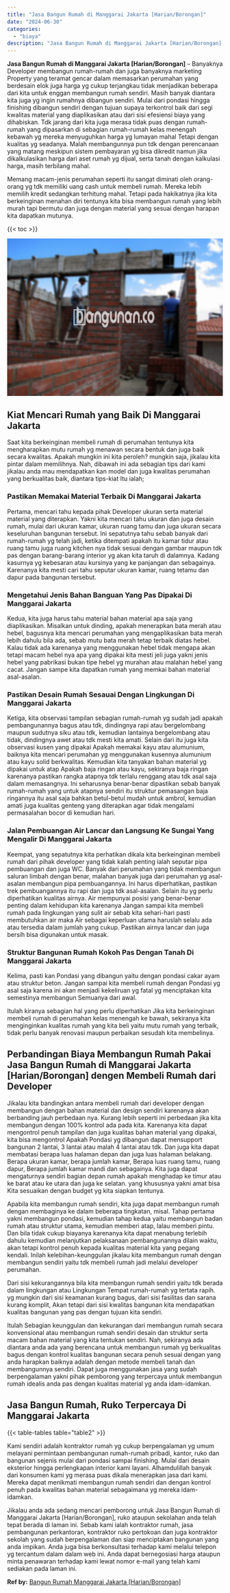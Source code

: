 ```yaml
---
title: "Jasa Bangun Rumah di Manggarai Jakarta [Harian/Borongan]"
date: "2024-06-30"
categories: 
  - "biaya"
description: "Jasa Bangun Rumah di Manggarai Jakarta [Harian/Borongan]. Jikalau anda ada sedang mencari pemborong untuk Jasa Bangun Rumah di Manggarai Jakarta [Harian/Bor..."
---
```


**Jasa Bangun Rumah di Manggarai Jakarta \[Harian/Borongan\]** – Banyaknya Developer membangun rumah-rumah dan juga banyaknya marketing Property yang teramat gencar dalam memasarkan perumahan yang berdesain elok juga harga yg cukup terjangkau tidak menjadikan beberapa dari kita untuk enggan membangun rumah sendiri. Masih banyak diantara kita juga yg ingin rumahnya dibangun sendiri. Mulai dari pondasi hingga finishing dibangun sendiri dengan tujuan supaya terkontrol baik dari segi kwalitas material yang diaplikasikan atau dari sisi efesiensi biaya yang dihabiskan. Tdk jarang dari kita juga merasa tidak puas dengan rumah-rumah yang dipasarkan di sebagian rumah-rumah kelas menengah kebawah yg mereka menyuguhkan harga yg lumayan mahal Tetapi dengan kualitas yg seadanya. Malah membangunnya pun tdk dengan perencanaan yang matang meskipun sistem pembayaran yg bisa dikredit namun jika dikalkulasikan harga dari aset rumah yg dijual, serta tanah dengan kalkulasi harga, masih terbilang mahal.

Memang macam-jenis perumahan seperti itu sangat diminati oleh orang-orang yg tdk memiliki uang cash untuk membeli rumah. Mereka lebih memilih kredit sedangkan terhitung mahal. Tetapi pada hakikatnya jika kita berkeinginan menahan diri tentunya kita bisa membangun rumah yang lebih murah tapi bermutu dan juga dengan material yang sesuai dengan harapan kita dapatkan mutunya.

{{< toc >}}

![Jasa Bangun Rumah di Manggarai Jakarta [Harian/Borongan]](/images/borong-bangunan-37.png)

## Kiat Mencari Rumah yang Baik Di Manggarai Jakarta

Saat kita berkeinginan membeli rumah di perumahan tentunya kita mengharapkan mutu rumah yg menawan secara bentuk dan juga baik secara kwalitas. Apakah mungkin ini kita peroleh? mungkin saja, jikalau kita pintar dalam memilihnya. Nah, dibawah ini ada sebagian tips dari kami jikalau anda mau mendapatkan kan model dan juga kwalitas perumahan yang berkualitas baik, diantara tips-kiat Itu ialah;

### Pastikan Memakai Material Terbaik Di Manggarai Jakarta

Pertama, mencari tahu kepada pihak Developer ukuran serta material material yang diterapkan. Yakni kita mencari tahu ukuran dan juga desain rumah, mulai dari ukuran kamar, ukuran ruang tamu dan juga ukuran secara keseluruhan bangunan tersebut. Ini sepatutnya tahu sebab banyak dari rumah-rumah yg telah jadi, ketika ditempati apakah itu kamar tidur atau ruang tamu juga ruang kitchen nya tidak sesuai dengan gambar maupun tdk pas dengan barang-barang interior yg akan kita taruh di dalamnya. Kadang kasurnya yg kebesaran atau kursinya yang ke panjangan dan sebagainya. Karenanya kita mesti cari tahu seputar ukuran kamar, ruang tetamu dan dapur pada bangunan tersebut.

### Mengetahui Jenis Bahan Banguan Yang Pas Dipakai Di Manggarai Jakarta

Kedua, kita juga harus tahu material bahan material apa saja yang diaplikasikan. Misalkan untuk dinding, apakah menerapkan bata merah atau hebel, bagusnya kita mencari perumahan yang mengaplikasikan bata merah lebih dahulu bila ada, sebab mutu bata merah tetap terbaik diatas hebel. Kalau tidak ada karenanya yang menggunakan hebel tidak mengapa akan tetapi macam hebel nya apa yang dipakai kita mesti jeli juga yakni jenis hebel yang pabrikasi bukan tipe hebel yg murahan atau malahan hebel yang cacat. Jangan sampe kita dapatkan rumah yang memkai bahan material asal-asalan.

### Pastikan Desain Rumah Sesauai Dengan Lingkungan Di Manggarai Jakarta

Ketiga, kita observasi tampilan sebagian rumah-rumah yg sudah jadi apakah pembangunannya bagus atau tdk, dindingnya rapi atau bergelombang maupun sudutnya siku atau tdk, kemudian lantainya bergelombang atau tidak, dindingnya awet atau tdk mesti kita amati. Selain dari itu juga kita observasi kusen yang dipakai Apakah memakai kayu atau alumunium, baiknya kita mencari perumahan yg menggunakan kusennya alumunium atau kayu solid berkwalitas. Kemudian kita tanyakan bahan material yg dipakai untuk atap Apakah baja ringan atau kayu, sekiranya baja ringan karenanya pastikan rangka atapnya tdk terlalu renggang atau tdk asal saja dalam memasangnya. Ini seharusnya benar-benar dipastikan sebab banyak rumah-rumah yang untuk atapnya sendiri itu struktur pemasangan baja ringannya itu asal saja bahkan betul-betul mudah untuk ambrol, kemudian amati juga kualitas genteng yang diterapkan agar tidak mengalami permasalahan bocor di kemudian hari.

### Jalan Pembuangan Air Lancar dan Langsung Ke Sungai Yang Mengalir Di Manggarai Jakarta

Keempat, yang sepatutnya kita perhatikan dikala kita berkeinginan membeli rumah dari pihak developer yang tidak kalah penting ialah seputar pipa pembuangan dan juga WC. Banyak dari perumahan yang tidak membangun saluran limbah dengan benar, malahan banyak juga dari perumahan yg asal-asalan membangun pipa pembuangannya. Ini harus diperhatikan, pastikan trek pembuangannya itu rapi dan juga tdk asal-asalan. Selain itu yg perlu diperhatikan kualitas airnya. Air mempunyai posisi yang benar-benar penting dalam kehidupan kita karenanya Jangan sampai kita membeli rumah pada lingkungan yang sulit air sebab kita sehari-hari pasti membutuhkan air maka Air sebagai keperluan utama haruslah selalu ada atau tersedia dalam jumlah yang cukup. Pastikan airnya lancar dan juga bersih bisa digunakan untuk masak.

### Struktur Bangunan Rumah Kokoh Pas Dengan Tanah Di Manggarai Jakarta

Kelima, pasti kan Pondasi yang dibangun yaitu dengan pondasi cakar ayam atau struktur beton. Jangan sampai kita membeli rumah dengan Pondasi yg asal saja karena ini akan menjadi kekeliruan yg fatal yg menciptakan kita semestinya membangun Semuanya dari awal.

Itulah kiranya sebagian hal yang perlu diperhatikan Jika kita berkeinginan membeli rumah di perumahan kelas menengah ke bawah, sekiranya kita menginginkan kualitas rumah yang kita beli yaitu mutu rumah yang terbaik, tidak perlu banyak renovasi maupun perbaikan sesudah kita membelinya.

## Perbandingan Biaya Membangun Rumah Pakai Jasa Bangun Rumah di Manggarai Jakarta \[Harian/Borongan\] dengen Membeli Rumah dari Developer

Jikalau kita bandingkan antara membeli rumah dari developer dengan membangun dengan bahan material dan design sendiri karenanya akan berbanding jauh perbedaan nya. Kurang lebih seperti ini perbedaan jika kita membangun dengan 100% kontrol ada pada kita. Karenanya kita dapat mengontrol penuh tampilan dan juga kualitas bahan material yang dipakai, kita bisa mengontrol Apakah Pondasi yg dibangun dapat mensupport bangunan 2 lantai, 3 lantai atau malah 4 lantai atau tdk. Dan juga kita dapat membatasi berapa luas halaman depan dan juga luas halaman belakang. Berapa ukuran kamar, berapa jumlah kamar, Berapa luas ruang tamu, ruang dapur, Berapa jumlah kamar mandi dan sebagainya. Kita juga dapat mengaturnya sendiri bagian depan rumah apakah menghadap ke timur atau ke barat atau ke utara dan juga ke selatan. yang khususnya yakni amat bisa Kita sesuaikan dengan budget yg kita siapkan tentunya.

Apabila kita membangun rumah sendiri, kita juga dapat membangun rumah dengan membaginya ke dalam beberapa tingkatan, misal. Tahap pertama yakni membangun pondasi, kemudian tahap kedua yaitu membangun badan rumah atau struktur utama, kemudian memberi atap, lalau memberi pintu. Dan bila tidak cukup biayanya karenanya kita dapat menabung terlebih dahulu kemudian melanjutkan pelaksanaan pembangunannya dilain waktu, akan tetapi kontrol penuh kepada kualitas material kita yang pegang kendali. Inilah kelebihan-keunggulan jikalau kita membangun rumah dengan membangun sendiri yaitu tdk membeli rumah jadi melalui developer perumahan.

Dari sisi kekurangannya bila kita membangun rumah sendiri yaitu tdk berada dalam lingkungan atau Lingkungan Tempat rumah-rumah yg tertata rapih. yg mungkin dari sisi keamanan kurang bagus, dari sisi fasilitas dan sarana kurang komplit, Akan tetapi dari sisi kwalitas bangunan kita mendapatkan kualitas bangunan yang pas dengan tujuan kita sendiri.

Itulah Sebagian keunggulan dan kekurangan dari membangun rumah secara konvensional atau membangun rumah sendiri desain dan struktur serta macam bahan material yang kita tentukan sendiri. Nah, sekiranya ada diantara anda ada yang berencana untuk membangun rumah yg berkualitas bagus dengan kontrol kualitas bangunan secara penuh sesuai dengan yang anda harapkan baiknya adalah dengan metode membeli tanah dan membangunnya sendiri. Dapat juga menggunakan jasa yang sudah berpengalaman yakni pihak pemborong yang terpercaya untuk membangun rumah idealis anda pas dengan kualitas material yg anda idam-idamkan.

## Jasa Bangun Rumah, Ruko Terpercaya Di Manggarai Jakarta

{{< table-tables table="table2" >}}

Kami sendiri adalah kontraktor rumah yg cukup berpengalaman yg umum melayani permintaan pembangunan rumah-rumah pribadi, kantor, ruko dan bangunan sejenis mulai dari pondasi sampai finishing. Mulai dari desain eksterior hingga perlengkapan interior kami layani. Alhamdulillah banyak dari konsumen kami yg merasa puas dikala menerapkan jasa dari kami. Mereka dapat menikmati membangun rumah sendiri dan dengan kontrol penuh pada kwalitas bahan material sebagaimana yg mereka idam-idamkan.

Jikalau anda ada sedang mencari pemborong untuk Jasa Bangun Rumah di Manggarai Jakarta \[Harian/Borongan\], ruko ataupun sekolahan anda telah tepat berada di laman ini. Sebab kami ialah kontraktor rumah, jasa pembangunan perkantoran, kontraktor ruko pertokoan dan juga kontraktor sekolah yang sudah berpengalaman dan siap menciptakan bangunan yang anda impikan. Anda juga bisa berkonsultasi terhadap kami melalui telepon yg tercantum dalam dalam web ini. Anda dapat bernegosiasi harga ataupun minta penawaran terhadap kami lewat nomor e-mail yang telah kami sediakan pada laman ini.

**Ref by:** [Bangun Rumah Manggarai Jakarta [Harian/Borongan]](https://id.wikipedia.org/wiki/Bangun)
